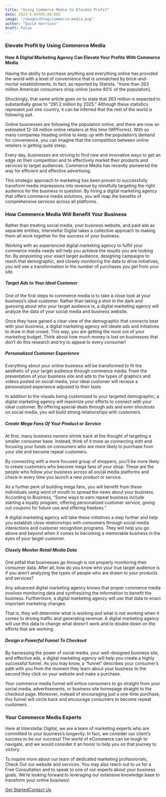 ```yaml
---
title: "Using Commerce Media to Elevate Profit"
date: 2023-5-04T05:00:00Z
image: "/images/blog/commerce-media.png"
author: "David Harrison"
draft: false
---
```



### Elevate Profit by Using Commerce Media

#### How A Digital Marketing Agency Can Elevate Your Profits With Commerce Media 
 

Having the ability to purchase anything and everything online has provided the world with a level of convenience that is unmatched by brick-and-mortar establishments. In fact, as reported by Statista, “more than 263 million American consumers shop online [some 80% of the population]. 

Shockingly, that same article goes on to state that 263 million is expected to substantially grow to “291.2 million by 2025.” Although these statistics represent just one country, it can be inferred that the rest of the world is following suit.  

Online businesses are following the population online, and there are now an estimated 12-24 million online retailers at this time (WPForms). With so many companies heading online to keep up with the population’s demand for convenience, you can imagine that the competition between online retailers is getting quite steep.  

Every day, businesses are striving to find new and innovative ways to get an edge on their competition and to effectively market their products and services to target audiences. Commerce Media has recently pioneered the way for efficient and effective advertising.  

This strategic approach to marketing has been proven to successfully transform media impressions into revenue by mindfully targeting the right audience for the business in question. By hiring a digital marketing agency that offers commerce media solutions, you will reap the benefits of comprehensive services across all platforms.  

 
### How Commerce Media Will Benefit Your Business 
Rather than treating social media, your business website, and paid ads as separate entities, Interstellar Digital takes a collective approach to making them all work together for the success of your business.  

Working with an experienced digital marketing agency to fulfill your commerce media needs will help you achieve the results you are looking for. By pinpointing your exact target audience, designing campaigns to reach that demographic, and closely monitoring the data to drive initiatives, you will see a transformation in the number of purchases you get from your site.  

 
##### Target Ads to Your Ideal Customer 
One of the first steps to commerce media is to take a close look at your business’s ideal customer. Rather than taking a shot in the dark and guessing about who your target audience is, a digital marketing agency will analyze the data of your social media and business website. 

Once they have gained a clear view of the demographic that connects best with your business, a digital marketing agency will ideate ads and initiatives to draw in that crowd. This way, you are getting the most out of your marketing budget. Think about how much money is lost on businesses that don’t do this research and try to appeal to every consumer!  

##### Personalized Customer Experience 
Everything about your online business will be transformed to fit the aesthetic of your target audience through commerce media. From the presentation of your business site and ads to the types of graphics and videos posted on social media, your ideal customer will receive a personalized experience adjusted to their taste.  

In addition to the visuals being customized to your targeted demographic, a digital marketing agency will maximize your efforts to connect with your ideal customer. By offering special deals through ads and even shoutouts on social media, you will build strong relationships with customers.  

##### Create Mega Fans Of Your Product or Service 
At first, many business owners shrink back at the thought of targeting a smaller consumer base. Instead, think of it more as connecting with and focusing your funds on consumers who are more likely to purchase from your site and become repeat customers. 

By connecting with a more focused group of shoppers, you’ll be more likely to create customers who become mega fans of your shop. These are the people who follow your business across all social media platforms and check in every time you launch a new product or service.  

As a further perk of building mega fans, you will benefit from these individuals using word of mouth to spread the news about your business. According to Business, “Some ways to earn repeat business include starting a loyalty program, offering personalized customer service, giving out coupons for future use and offering freebies.” 

A digital marketing agency will take these initiatives a step further and help you establish close relationships with consumers through social media interactions and customer recognition programs. They will help you go above and beyond when it comes to becoming a memorable business in the eyes of your target customer.  

 ##### Closely Monitor Retail Media Data 

One pitfall that businesses go through is not properly monitoring their consumer data. After all, how do you know who your true target audience is if you aren’t analyzing the types of people who are drawn to your products and services? 

Any advanced digital marketing agency knows that proper commerce media involves monitoring data and synthesizing the information to benefit the business. Furthermore, a digital marketing agency will use that data to enact important marketing changes.  

That is, they will determine what is working and what is not working when it comes to driving traffic and generating revenue. A digital marketing agency will use this data to change what doesn’t work and to double down on the efforts that are working.  

##### Design a Powerful Funnel To Checkout 

By harnessing the power of social media, your well-designed business site, and effective ads, a digital marketing agency will help you create a highly successful funnel. As you may know, a “funnel” describes your consumer’s path with you from the moment they learn about your business to the second they click on your website and make a purchase. 

Your commerce media funnel will entice consumers to go straight from your social media, advertisements, or business site homepage straight to the checkout page. Moreover, instead of encouraging just a one-time purchase, this funnel will circle back and encourage consumers to become repeat customers.  

### Your Commerce Media Experts
Here at Interstellar Digital, we are a team of marketing experts who are committed to your business’s longevity. In fact, we consider our client’s success to be our success! The world of eCommerce can be tough to navigate, and we would consider it an honor to help you on that journey to victory.

To inquire more about our team of dedicated marketing professionals, Check Out our website and services. You may also reach out to us for a Free Consultation and to speak to one of our experts about your business goals. We’re looking forward to leveraging our extensive knowledge base to transform your online business!  
                        <nav><a data-aos="fade-up-sm" id="js-seo_page2_cta" href="/interstellar-website/contact/" data-n55-enchanted-cta="" data-n55-enchanted-cta-ambient="emit" data-n55-sodapop-id="js-soda-getintouch" data-n55-enchanted-cta-dont-touch="true" data-n55-enchanted-cta-shape-off="true" data-n55-enchanted-cta-hover-an="true" data-n55-enchanted-cta-size="large" data-n55-theme="brand" data-n55-wired4sound-click="vibrate"><span data-n55-wired4sound-hover="3">Get Started</span><span>Contact Us</span></a></nav>

